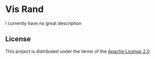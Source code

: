 # Vis Rand

I currently have no great description

## License

This project is distributed under the terms of the [Apache License 2.0](https://choosealicense.com/licenses/apache-2.0/)
